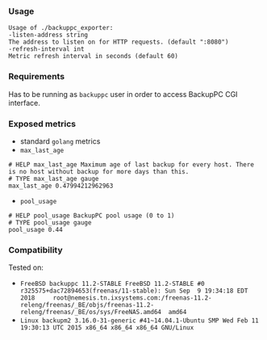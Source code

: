 ### Usage
```
Usage of ./backuppc_exporter:
-listen-address string
The address to listen on for HTTP requests. (default ":8080")
-refresh-interval int
Metric refresh interval in seconds (default 60)
```

### Requirements
Has to be running as `backuppc` user in order to access BackupPC CGI interface.

### Exposed metrics
* standard `golang` metrics
* `max_last_age`
```
# HELP max_last_age Maximum age of last backup for every host. There is no host without backup for more days than this.
# TYPE max_last_age gauge
max_last_age 0.47994212962963
```
* `pool_usage` 
```
# HELP pool_usage BackupPC pool usage (0 to 1)
# TYPE pool_usage gauge
pool_usage 0.44
```

### Compatibility
Tested on:
* `FreeBSD backuppc 11.2-STABLE FreeBSD 11.2-STABLE #0 r325575+dac72894653(freenas/11-stable): Sun Sep  9 19:34:18 EDT 2018     root@nemesis.tn.ixsystems.com:/freenas-11.2-releng/freenas/_BE/objs/freenas-11.2-releng/freenas/_BE/os/sys/FreeNAS.amd64  amd64`
* `Linux backupm2 3.16.0-31-generic #41~14.04.1-Ubuntu SMP Wed Feb 11 19:30:13 UTC 2015 x86_64 x86_64 x86_64 GNU/Linux`
